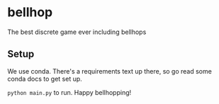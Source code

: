 # bellhop
The best discrete game ever including bellhops

## Setup
We use conda. There's a requirements text up there, so go read some conda docs to get set up.

`python main.py` to run. Happy bellhopping!
